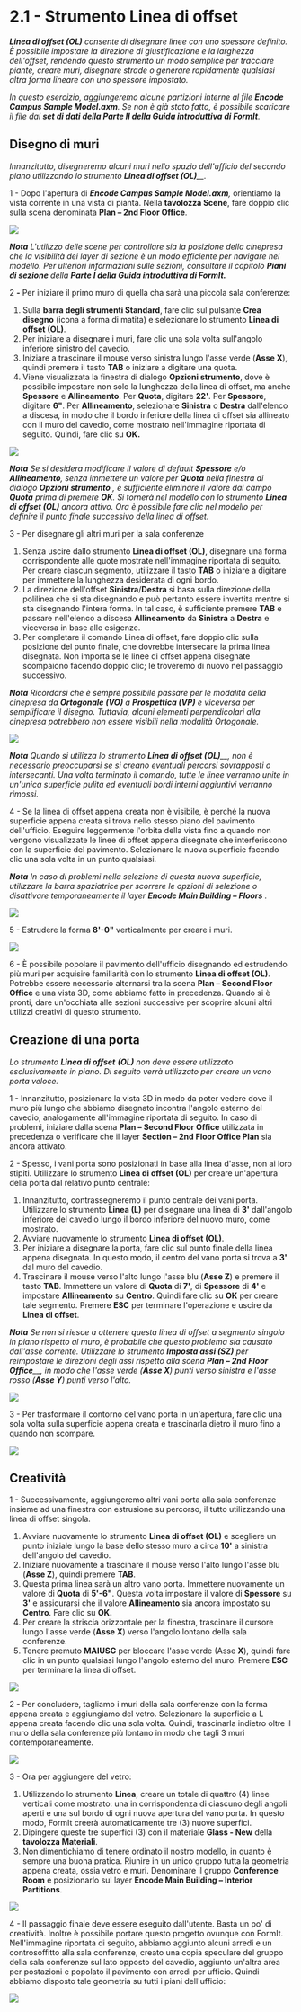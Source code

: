 # 2.1 - Strumento Linea di offset

___**Linea di offset (OL)**__ consente di disegnare linee con uno spessore definito. È possibile impostare la direzione di giustificazione e la larghezza dell'offset, rendendo questo strumento un modo semplice per tracciare piante, creare muri, disegnare strade o generare rapidamente qualsiasi altra forma lineare con uno spessore impostato._

_In questo esercizio, aggiungeremo alcune partizioni interne al file_ _**Encode Campus Sample Model.axm**. Se non è già stato fatto, è possibile scaricare il file dal_ _**set di dati della Parte II della Guida introduttiva di FormIt**._

## Disegno di muri

_Innanzitutto, disegneremo alcuni muri nello spazio dell'ufficio del secondo piano utilizzando lo strumento_ _**Linea di offset (OL)**__._

1 - Dopo l'apertura di _**Encode Campus Sample Model.axm**,_ orientiamo la vista corrente in una vista di pianta. Nella **tavolozza Scene**, fare doppio clic sulla scena denominata **Plan – 2nd Floor Office**.

![](<../../.gitbook/assets/0\_orienting-view\_annotated\_edited\_edited-again (1).png>)

_**Nota**_ _L'utilizzo delle scene per controllare sia la posizione della cinepresa che la visibilità dei layer di sezione è un modo efficiente per navigare nel modello. Per ulteriori informazioni sulle sezioni, consultare il capitolo_ _**Piani di sezione**_ _della **Parte I della Guida introduttiva di FormIt.**_

2 _**-**_ Per iniziare il primo muro di quella cha sarà una piccola sala conferenze:

1. Sulla **barra degli strumenti Standard**, fare clic sul pulsante **Crea disegno** (icona a forma di matita) e selezionare lo strumento **Linea di offset (OL)**.
2. Per iniziare a disegnare i muri, fare clic una sola volta sull'angolo inferiore sinistro del cavedio.
3. Iniziare a trascinare il mouse verso sinistra lungo l'asse verde (**Asse X**), quindi premere il tasto **TAB** o iniziare a digitare una quota.
4. Viene visualizzata la finestra di dialogo **Opzioni strumento**, dove è possibile impostare non solo la lunghezza della linea di offset, ma anche **Spessore** e **Allineamento**. Per **Quota**, digitare **22'**. Per **Spessore**, digitare **6"**. Per **Allineamento**, selezionare **Sinistra** o **Destra** dall'elenco a discesa, in modo che il bordo inferiore della linea di offset sia allineato con il muro del cavedio, come mostrato nell'immagine riportata di seguito. Quindi, fare clic su **OK.**

![](../../.gitbook/assets/1\_first-offset-line\_combined\_annotated\_edited.png)

_**Nota**_ _Se si desidera modificare il valore di default_ _**Spessore**_ _e/o_ _**Allineamento**, senza immettere un valore per_ _**Quota**_ _nella finestra di dialogo_ _**Opzioni strumento**_ _, è sufficiente eliminare il valore dal campo_ _**Quota**_ _prima di premere_ _**OK**. Si tornerà nel modello con lo strumento_ _**Linea di offset (OL)**_ _ancora attivo. Ora è possibile fare clic nel modello per definire il punto finale successivo della linea di offset._

3 - Per disegnare gli altri muri per la sala conferenze

1. Senza uscire dallo strumento **Linea di offset (OL)**, disegnare una forma corrispondente alle quote mostrate nell'immagine riportata di seguito. Per creare ciascun segmento, utilizzare il tasto **TAB** o iniziare a digitare per immettere la lunghezza desiderata di ogni bordo.
2. La direzione dell'offset **Sinistra**/**Destra** si basa sulla direzione della polilinea che si sta disegnando e può pertanto essere invertita mentre si sta disegnando l'intera forma. In tal caso, è sufficiente premere **TAB** e passare nell'elenco a discesa **Allineamento** da **Sinistra** a **Destra** e viceversa in base alle esigenze.
3. Per completare il comando Linea di offset, fare doppio clic sulla posizione del punto finale, che dovrebbe intersecare la prima linea disegnata. Non importa se le linee di offset appena disegnate scompaiono facendo doppio clic; le troveremo di nuovo nel passaggio successivo.

_**Nota**_ _Ricordarsi che è sempre possibile passare per le modalità della cinepresa da_ _**Ortogonale (VO)**_ _a_ _**Prospettica (VP)**_ _e viceversa per semplificare il disegno. Tuttavia, alcuni elementi perpendicolari alla cinepresa potrebbero non essere visibili nella modalità Ortogonale._

![](<../../.gitbook/assets/2 (10).png>)

_**Nota**_ _Quando si utilizza lo strumento_ _**Linea di offset (OL)**__, non è necessario preoccuparsi se si creano eventuali percorsi sovrapposti o intersecanti. Una volta terminato il comando, tutte le linee verranno unite in un'unica superficie pulita ed eventuali bordi interni aggiuntivi verranno rimossi._

4 - Se la linea di offset appena creata non è visibile, è perché la nuova superficie appena creata si trova nello stesso piano del pavimento dell'ufficio. Eseguire leggermente l'orbita della vista fino a quando non vengono visualizzate le linee di offset appena disegnate che interferiscono con la superficie del pavimento. Selezionare la nuova superficie facendo clic una sola volta in un punto qualsiasi.

_**Nota**_ _In caso di problemi nella selezione di questa nuova superficie, utilizzare la barra spaziatrice per scorrere le opzioni di selezione o disattivare temporaneamente il layer_ _**Encode Main Building – Floors**_ _._

![](<../../.gitbook/assets/3 (14).png>)

5 - Estrudere la forma **8'-0"** verticalmente per creare i muri.

![](<../../.gitbook/assets/4 (15).png>)

6 - È possibile popolare il pavimento dell'ufficio disegnando ed estrudendo più muri per acquisire familiarità con lo strumento **Linea di offset (OL)**. Potrebbe essere necessario alternarsi tra la scena **Plan – Second Floor Office** e una vista 3D, come abbiamo fatto in precedenza. Quando si è pronti, dare un'occhiata alle sezioni successive per scoprire alcuni altri utilizzi creativi di questo strumento.

## Creazione di una porta

_Lo strumento_ _**Linea di offset**_ _**(OL)**_ _non deve essere utilizzato esclusivamente in piano. Di seguito verrà utilizzato per creare un vano porta veloce._

1 - Innanzitutto, posizionare la vista 3D in modo da poter vedere dove il muro più lungo che abbiamo disegnato incontra l'angolo esterno del cavedio, analogamente all'immagine riportata di seguito. In caso di problemi, iniziare dalla scena **Plan – Second Floor Office** utilizzata in precedenza o verificare che il layer **Section – 2nd Floor Office Plan** sia ancora attivato.

2 - Spesso, i vani porta sono posizionati in base alla linea d'asse, non ai loro stipiti. Utilizzare lo strumento **Linea di offset (OL)** per creare un'apertura della porta dal relativo punto centrale:

1. Innanzitutto, contrassegneremo il punto centrale dei vani porta. Utilizzare lo strumento **Linea (L)** per disegnare una linea di **3'** dall'angolo inferiore del cavedio lungo il bordo inferiore del nuovo muro, come mostrato.
2. Avviare nuovamente lo strumento **Linea di offset (OL)**.
3. Per iniziare a disegnare la porta, fare clic sul punto finale della linea appena disegnata. In questo modo, il centro del vano porta si trova a **3'** dal muro del cavedio.
4. Trascinare il mouse verso l'alto lungo l'asse blu (**Asse Z**) e premere il tasto **TAB**. Immettere un valore di **Quota** di **7'**, di **Spessore** di **4'** e impostare **Allineamento** su **Centro**. Quindi fare clic su **OK** per creare tale segmento. Premere **ESC** per terminare l'operazione e uscire da **Linea di offset**.

_**Nota**_ _Se non si riesce a ottenere questa linea di offset a segmento singolo in piano rispetto al muro, è probabile che questo problema sia causato dall'asse corrente. Utilizzare lo strumento_ _**Imposta assi (SZ)**_ _per reimpostare le direzioni degli assi rispetto alla scena_ _**Plan – 2nd Floor Office**__, in modo che l'asse verde (**Asse X**) punti verso sinistra e l'asse rosso (**Asse Y**) punti verso l'alto._

![](<../../.gitbook/assets/5 (8).png>)

3 - Per trasformare il contorno del vano porta in un'apertura, fare clic una sola volta sulla superficie appena creata e trascinarla dietro il muro fino a quando non scompare.

![](<../../.gitbook/assets/6 (5).png>)

## Creatività

1 - Successivamente, aggiungeremo altri vani porta alla sala conferenze insieme ad una finestra con estrusione su percorso, il tutto utilizzando una linea di offset singola.

1. Avviare nuovamente lo strumento **Linea di offset (OL)** e scegliere un punto iniziale lungo la base dello stesso muro a circa **10'** a sinistra dell'angolo del cavedio.
2. Iniziare nuovamente a trascinare il mouse verso l'alto lungo l'asse blu (**Asse Z**), quindi premere **TAB**.
3. Questa prima linea sarà un altro vano porta. Immettere nuovamente un valore di **Quota** di **5'-6"**. Questa volta impostare il valore di **Spessore** su **3'** e assicurarsi che il valore **Allineamento** sia ancora impostato su **Centro**. Fare clic su **OK.**
4. Per creare la striscia orizzontale per la finestra, trascinare il cursore lungo l'asse verde (**Asse X**) verso l'angolo lontano della sala conferenze.
5. Tenere premuto **MAIUSC** per bloccare l'asse verde (Asse **X**), quindi fare clic in un punto qualsiasi lungo l'angolo esterno del muro. Premere **ESC** per terminare la linea di offset.

![](<../../.gitbook/assets/7 (6).png>)

2 - Per concludere, tagliamo i muri della sala conferenze con la forma appena creata e aggiungiamo del vetro. Selezionare la superficie a L appena creata facendo clic una sola volta. Quindi, trascinarla indietro oltre il muro della sala conferenze più lontano in modo che tagli 3 muri contemporaneamente.

![](<../../.gitbook/assets/8 (2).png>)

3 - Ora per aggiungere del vetro:

1. Utilizzando lo strumento **Linea**, creare un totale di quattro (4) linee verticali come mostrato: una in corrispondenza di ciascuno degli angoli aperti e una sul bordo di ogni nuova apertura del vano porta. In questo modo, FormIt creerà automaticamente tre (3) nuove superfici.
2. Dipingere queste tre superfici (3) con il materiale **Glass - New** della **tavolozza Materiali**.
3. Non dimentichiamo di tenere ordinato il nostro modello, in quanto è sempre una buona pratica. Riunire in un unico gruppo tutta la geometria appena creata, ossia vetro e muri. Denominare il gruppo **Conference Room** e posizionarlo sul layer **Encode Main Building – Interior Partitions**.

![](<../../.gitbook/assets/9 (4).png>)

4 - Il passaggio finale deve essere eseguito dall'utente. Basta un po' di creatività. Inoltre è possibile portare questo progetto ovunque con FormIt. Nell'immagine riportata di seguito, abbiamo aggiunto alcuni arredi e un controsoffitto alla sala conferenze, creato una copia speculare del gruppo della sala conferenze sul lato opposto del cavedio, aggiunto un'altra area per postazioni e popolato il pavimento con arredi per ufficio. Quindi abbiamo disposto tale geometria su tutti i piani dell'ufficio:

![](../../.gitbook/assets/10\_finished.png)
